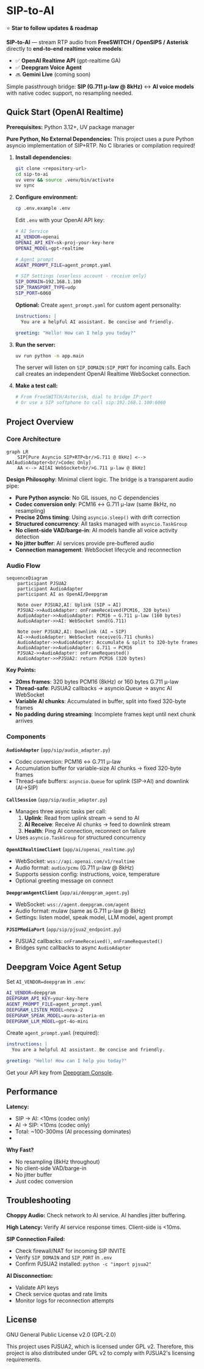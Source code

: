 # SIP-to-AI

⭐ **Star to follow updates & roadmap**

**SIP-to-AI** — stream RTP audio from **FreeSWITCH / OpenSIPS / Asterisk** directly to **end-to-end realtime voice models**:
- ✅ **OpenAI Realtime API** (gpt-realtime GA)
- ✅ **Deepgram Voice Agent**
- 🔜 **Gemini Live** (coming soon)

Simple passthrough bridge: **SIP (G.711 μ-law @ 8kHz)** ↔ **AI voice models** with native codec support, no resampling needed.

## Quick Start (OpenAI Realtime)

**Prerequisites:** Python 3.12+, UV package manager

**Pure Python, No External Dependencies:** This project uses a pure Python asyncio implementation of SIP+RTP. No C libraries or compilation required!

1. **Install dependencies:**
   ```bash
   git clone <repository-url>
   cd sip-to-ai
   uv venv && source .venv/bin/activate
   uv sync
   ```

2. **Configure environment:**
   ```bash
   cp .env.example .env
   ```

   Edit `.env` with your OpenAI API key:
   ```bash
   # AI Service
   AI_VENDOR=openai
   OPENAI_API_KEY=sk-proj-your-key-here
   OPENAI_MODEL=gpt-realtime

   # Agent prompt
   AGENT_PROMPT_FILE=agent_prompt.yaml

   # SIP Settings (userless account - receive only)
   SIP_DOMAIN=192.168.1.100
   SIP_TRANSPORT_TYPE=udp
   SIP_PORT=6060
   ```

   **Optional:** Create `agent_prompt.yaml` for custom agent personality:
   ```yaml
   instructions: |
     You are a helpful AI assistant. Be concise and friendly.

   greeting: "Hello! How can I help you today?"
   ```

3. **Run the server:**
   ```bash
   uv run python -m app.main
   ```

   The server will listen on `SIP_DOMAIN:SIP_PORT` for incoming calls. Each call creates an independent OpenAI Realtime WebSocket connection.

4. **Make a test call:**
   ```bash
   # From FreeSWITCH/Asterisk, dial to bridge IP:port
   # Or use a SIP softphone to call sip:192.168.1.100:6060
   ```

## Project Overview

### Core Architecture

```mermaid
graph LR
    SIP[Pure Asyncio SIP+RTP<br/>G.711 @ 8kHz] <--> AA[AudioAdapter<br/>Codec Only]
    AA <--> AI[AI WebSocket<br/>G.711 μ-law @ 8kHz]

```

**Design Philosophy**: Minimal client logic. The bridge is a transparent audio pipe:
- **Pure Python asyncio**: No GIL issues, no C dependencies
- **Codec conversion only**: PCM16 ↔ G.711 μ-law (same 8kHz, no resampling)
- **Precise 20ms timing**: Using `asyncio.sleep()` with drift correction
- **Structured concurrency**: All tasks managed with `asyncio.TaskGroup`
- **No client-side VAD/barge-in**: AI models handle all voice activity detection
- **No jitter buffer**: AI services provide pre-buffered audio
- **Connection management**: WebSocket lifecycle and reconnection

### Audio Flow

```mermaid
sequenceDiagram
    participant PJSUA2
    participant AudioAdapter
    participant AI as OpenAI/Deepgram

    Note over PJSUA2,AI: Uplink (SIP → AI)
    PJSUA2->>AudioAdapter: onFrameReceived(PCM16, 320 bytes)
    AudioAdapter->>AudioAdapter: PCM16 → G.711 μ-law (160 bytes)
    AudioAdapter->>AI: WebSocket send(G.711)

    Note over PJSUA2,AI: Downlink (AI → SIP)
    AI->>AudioAdapter: WebSocket receive(G.711 chunks)
    AudioAdapter->>AudioAdapter: Accumulate & split to 320-byte frames
    AudioAdapter->>AudioAdapter: G.711 → PCM16
    PJSUA2->>AudioAdapter: onFrameRequested()
    AudioAdapter->>PJSUA2: return PCM16 (320 bytes)
```

**Key Points:**
- **20ms frames**: 320 bytes PCM16 (8kHz) or 160 bytes G.711 μ-law
- **Thread-safe**: PJSUA2 callbacks → asyncio.Queue → async AI WebSocket
- **Variable AI chunks**: Accumulated in buffer, split into fixed 320-byte frames
- **No padding during streaming**: Incomplete frames kept until next chunk arrives

### Components

**`AudioAdapter`** (`app/sip/audio_adapter.py`)
- Codec conversion: PCM16 ↔ G.711 μ-law
- Accumulation buffer for variable-size AI chunks → fixed 320-byte frames
- Thread-safe buffers: `asyncio.Queue` for uplink (SIP→AI) and downlink (AI→SIP)

**`CallSession`** (`app/sip/audio_adapter.py`)
- Manages three async tasks per call:
  1. **Uplink**: Read from uplink stream → send to AI
  2. **AI Receive**: Receive AI chunks → feed to downlink stream
  3. **Health**: Ping AI connection, reconnect on failure
- Uses `asyncio.TaskGroup` for structured concurrency

**`OpenAIRealtimeClient`** (`app/ai/openai_realtime.py`)
- WebSocket: `wss://api.openai.com/v1/realtime`
- Audio format: `audio/pcmu` (G.711 μ-law @ 8kHz)
- Supports session config: instructions, voice, temperature
- Optional greeting message on connect

**`DeepgramAgentClient`** (`app/ai/deepgram_agent.py`)
- WebSocket: `wss://agent.deepgram.com/agent`
- Audio format: mulaw (same as G.711 μ-law @ 8kHz)
- Settings: listen model, speak model, LLM model, agent prompt

**`PJSIPMediaPort`** (`app/sip/pjsua2_endpoint.py`)
- PJSUA2 callbacks: `onFrameReceived()`, `onFrameRequested()`
- Bridges sync callbacks to async `AudioAdapter`



## Deepgram Voice Agent Setup

Set `AI_VENDOR=deepgram` in `.env`:

```bash
AI_VENDOR=deepgram
DEEPGRAM_API_KEY=your-key-here
AGENT_PROMPT_FILE=agent_prompt.yaml  
DEEPGRAM_LISTEN_MODEL=nova-2
DEEPGRAM_SPEAK_MODEL=aura-asteria-en
DEEPGRAM_LLM_MODEL=gpt-4o-mini
```

Create `agent_prompt.yaml` (required):
```yaml
instructions: |
  You are a helpful AI assistant. Be concise and friendly.

greeting: "Hello! How can I help you today?"
```

Get your API key from [Deepgram Console](https://console.deepgram.com).


## Performance

**Latency:**
- SIP → AI: <10ms (codec only)
- AI → SIP: <10ms (codec only)
- Total: ~100-300ms (AI processing dominates)
- 
**Why Fast?**
- No resampling (8kHz throughout)
- No client-side VAD/barge-in
- No jitter buffer
- Just codec conversion

## Troubleshooting

**Choppy Audio:** Check network to AI service. AI handles jitter buffering.

**High Latency:** Verify AI service response times. Client-side is <10ms.

**SIP Connection Failed:**
- Check firewall/NAT for incoming SIP INVITE
- Verify `SIP_DOMAIN` and `SIP_PORT` in `.env`
- Confirm PJSUA2 installed: `python -c "import pjsua2"`

**AI Disconnection:**
- Validate API keys
- Check service quotas and rate limits
- Monitor logs for reconnection attempts


## License

GNU General Public License v2.0 (GPL-2.0)

This project uses PJSUA2, which is licensed under GPL v2. Therefore, this project is also distributed under GPL v2 to comply with PJSUA2's licensing requirements.